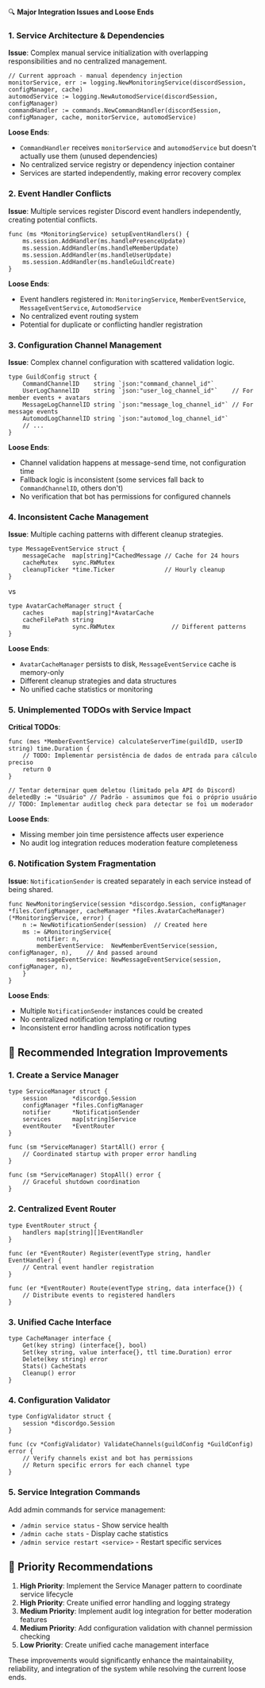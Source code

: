 🔍 **Major Integration Issues and Loose Ends**

### 1. **Service Architecture & Dependencies**

**Issue**: Complex manual service initialization with overlapping responsibilities and no centralized management.

```discordcore/cmd/discordcore/main.go#L60-85
// Current approach - manual dependency injection
monitorService, err := logging.NewMonitoringService(discordSession, configManager, cache)
automodService := logging.NewAutomodService(discordSession, configManager)
commandHandler := commands.NewCommandHandler(discordSession, configManager, cache, monitorService, automodService)
```

**Loose Ends**:
- `CommandHandler` receives `monitorService` and `automodService` but doesn't actually use them (unused dependencies)
- No centralized service registry or dependency injection container
- Services are started independently, making error recovery complex

### 2. **Event Handler Conflicts**

**Issue**: Multiple services register Discord event handlers independently, creating potential conflicts.

```discordcore/internal/discord/logging/monitoring.go#L218-222
func (ms *MonitoringService) setupEventHandlers() {
    ms.session.AddHandler(ms.handlePresenceUpdate)
    ms.session.AddHandler(ms.handleMemberUpdate)
    ms.session.AddHandler(ms.handleUserUpdate)
    ms.session.AddHandler(ms.handleGuildCreate)
}
```

**Loose Ends**:
- Event handlers registered in: `MonitoringService`, `MemberEventService`, `MessageEventService`, `AutomodService`
- No centralized event routing system
- Potential for duplicate or conflicting handler registration

### 3. **Configuration Channel Management**

**Issue**: Complex channel configuration with scattered validation logic.

```discordcore/internal/files/types.go#L17-23
type GuildConfig struct {
    CommandChannelID    string `json:"command_channel_id"`
    UserLogChannelID    string `json:"user_log_channel_id"`    // For member events + avatars
    MessageLogChannelID string `json:"message_log_channel_id"` // For message events
    AutomodLogChannelID string `json:"automod_log_channel_id"`
    // ...
}
```

**Loose Ends**:
- Channel validation happens at message-send time, not configuration time
- Fallback logic is inconsistent (some services fall back to `CommandChannelID`, others don't)
- No verification that bot has permissions for configured channels

### 4. **Inconsistent Cache Management**

**Issue**: Multiple caching patterns with different cleanup strategies.

```discordcore/internal/discord/logging/message_events.go#L24-31
type MessageEventService struct {
    messageCache  map[string]*CachedMessage // Cache for 24 hours
    cacheMutex    sync.RWMutex
    cleanupTicker *time.Ticker              // Hourly cleanup
}
```

vs

```discordcore/internal/files/cache.go#L15-20
type AvatarCacheManager struct {
    caches        map[string]*AvatarCache
    cacheFilePath string
    mu            sync.RWMutex                // Different patterns
}
```

**Loose Ends**:
- `AvatarCacheManager` persists to disk, `MessageEventService` cache is memory-only
- Different cleanup strategies and data structures
- No unified cache statistics or monitoring

### 5. **Unimplemented TODOs with Service Impact**

**Critical TODOs**:

```discordcore/internal/discord/logging/member_events.go#L179-184
func (mes *MemberEventService) calculateServerTime(guildID, userID string) time.Duration {
    // TODO: Implementar persistência de dados de entrada para cálculo preciso
    return 0
}
```

```discordcore/internal/discord/logging/message_events.go#L249-251
// Tentar determinar quem deletou (limitado pela API do Discord)
deletedBy := "Usuário" // Padrão - assumimos que foi o próprio usuário
// TODO: Implementar auditlog check para detectar se foi um moderador
```

**Loose Ends**:
- Missing member join time persistence affects user experience
- No audit log integration reduces moderation feature completeness

### 6. **Notification System Fragmentation**

**Issue**: `NotificationSender` is created separately in each service instead of being shared.

```discordcore/internal/discord/logging/monitoring.go#L56-63
func NewMonitoringService(session *discordgo.Session, configManager *files.ConfigManager, cacheManager *files.AvatarCacheManager) (*MonitoringService, error) {
    n := NewNotificationSender(session)  // Created here
    ms := &MonitoringService{
        notifier: n,
        memberEventService:  NewMemberEventService(session, configManager, n),    // And passed around
        messageEventService: NewMessageEventService(session, configManager, n),
    }
}
```

**Loose Ends**:
- Multiple `NotificationSender` instances could be created
- No centralized notification templating or routing
- Inconsistent error handling across notification types

## 🔧 **Recommended Integration Improvements**

### 1. **Create a Service Manager**

```/dev/null/service_manager.go#L1-25
type ServiceManager struct {
    session       *discordgo.Session
    configManager *files.ConfigManager
    notifier      *NotificationSender
    services      map[string]Service
    eventRouter   *EventRouter
}

func (sm *ServiceManager) StartAll() error {
    // Coordinated startup with proper error handling
}

func (sm *ServiceManager) StopAll() error {
    // Graceful shutdown coordination
}
```

### 2. **Centralized Event Router**

```/dev/null/event_router.go#L1-20
type EventRouter struct {
    handlers map[string][]EventHandler
}

func (er *EventRouter) Register(eventType string, handler EventHandler) {
    // Central event handler registration
}

func (er *EventRouter) Route(eventType string, data interface{}) {
    // Distribute events to registered handlers
}
```

### 3. **Unified Cache Interface**

```/dev/null/cache_manager.go#L1-15
type CacheManager interface {
    Get(key string) (interface{}, bool)
    Set(key string, value interface{}, ttl time.Duration) error
    Delete(key string) error
    Stats() CacheStats
    Cleanup() error
}
```

### 4. **Configuration Validator**

```/dev/null/config_validator.go#L1-15
type ConfigValidator struct {
    session *discordgo.Session
}

func (cv *ConfigValidator) ValidateChannels(guildConfig *GuildConfig) error {
    // Verify channels exist and bot has permissions
    // Return specific errors for each channel type
}
```

### 5. **Service Integration Commands**

Add admin commands for service management:
- `/admin service status` - Show service health
- `/admin cache stats` - Display cache statistics
- `/admin service restart <service>` - Restart specific services

## 🎯 **Priority Recommendations**

1. **High Priority**: Implement the Service Manager pattern to coordinate service lifecycle
2. **High Priority**: Create unified error handling and logging strategy
3. **Medium Priority**: Implement audit log integration for better moderation features
4. **Medium Priority**: Add configuration validation with channel permission checking
5. **Low Priority**: Create unified cache management interface

These improvements would significantly enhance the maintainability, reliability, and integration of the system while resolving the current loose ends.
